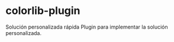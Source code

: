 # colorlib-plugin
Solución personalizada rápida Plugin para implementar la solución personalizada. 
